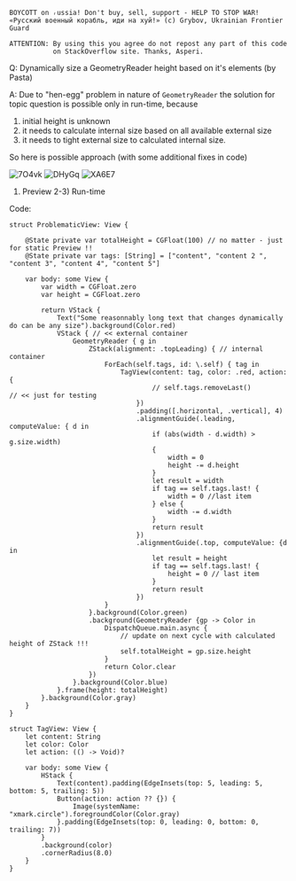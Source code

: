 ```
BOYCOTT on ᵣussia! Don't buy, sell, support - HELP TO STOP WAR!
«Русский военный корабль, иди на хуй!» (c) Grybov, Ukrainian Frontier Guard

ATTENTION: By using this you agree do not repost any part of this code
           on StackOverflow site. Thanks, Asperi.
```

Q: Dynamically size a GeometryReader height based on it's elements (by Pasta)

A: Due to "hen-egg" problem in nature of `GeometryReader` the solution for topic question is possible only in run-time, because 
1) initial height is unknown 
2) it needs to calculate internal size based on all available external size 
3) it needs to tight external size to calculated internal size.

So here is possible approach (with some additional fixes in code)

![7O4vk](https://user-images.githubusercontent.com/62171579/164958261-a6845458-0394-4e8f-92d6-37a754b57158.png)
![DHyGq](https://user-images.githubusercontent.com/62171579/164958271-d9830227-8f30-40bd-8ce6-fdb11e949855.png)
![XA6E7](https://user-images.githubusercontent.com/62171579/164958274-164a8b1e-5b7f-4f57-b803-fb028c126f0d.png)


1) Preview 2-3) Run-time

Code:

```
struct ProblematicView: View {

    @State private var totalHeight = CGFloat(100) // no matter - just for static Preview !!
    @State private var tags: [String] = ["content", "content 2 ", "content 3", "content 4", "content 5"]

    var body: some View {
        var width = CGFloat.zero
        var height = CGFloat.zero

        return VStack {
            Text("Some reasonnably long text that changes dynamically do can be any size").background(Color.red)
            VStack { // << external container
                GeometryReader { g in
                    ZStack(alignment: .topLeading) { // internal container
                        ForEach(self.tags, id: \.self) { tag in
                            TagView(content: tag, color: .red, action: {
                                    // self.tags.removeLast()         // << just for testing
                                })
                                .padding([.horizontal, .vertical], 4)
                                .alignmentGuide(.leading, computeValue: { d in
                                    if (abs(width - d.width) > g.size.width)
                                    {
                                        width = 0
                                        height -= d.height
                                    }
                                    let result = width
                                    if tag == self.tags.last! {
                                        width = 0 //last item
                                    } else {
                                        width -= d.width
                                    }
                                    return result
                                })
                                .alignmentGuide(.top, computeValue: {d in
                                    let result = height
                                    if tag == self.tags.last! {
                                        height = 0 // last item
                                    }
                                    return result
                                })
                        }
                    }.background(Color.green)
                    .background(GeometryReader {gp -> Color in
                        DispatchQueue.main.async {
                            // update on next cycle with calculated height of ZStack !!!
                            self.totalHeight = gp.size.height
                        }
                        return Color.clear
                    })
                }.background(Color.blue)
            }.frame(height: totalHeight)
        }.background(Color.gray)
    }
}

struct TagView: View {
    let content: String
    let color: Color
    let action: (() -> Void)?

    var body: some View {
        HStack {
            Text(content).padding(EdgeInsets(top: 5, leading: 5, bottom: 5, trailing: 5))
            Button(action: action ?? {}) {
                Image(systemName: "xmark.circle").foregroundColor(Color.gray)
            }.padding(EdgeInsets(top: 0, leading: 0, bottom: 0, trailing: 7))
        }
        .background(color)
        .cornerRadius(8.0)
    }
}
```
